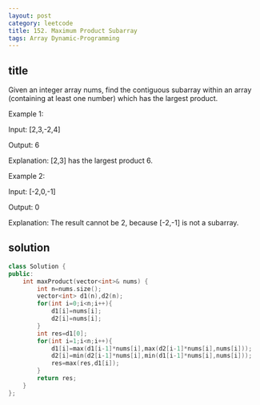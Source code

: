 ```yaml
---
layout: post
category: leetcode
title: 152. Maximum Product Subarray
tags: Array Dynamic-Programming
---
```



## title
Given an integer array nums, find the contiguous subarray within an array (containing at least one number) which has the largest product.

Example 1:

Input: [2,3,-2,4]

Output: 6

Explanation: [2,3] has the largest product 6.

Example 2:

Input: [-2,0,-1]

Output: 0

Explanation: The result cannot be 2, because [-2,-1] is not a subarray.

## solution
```c++
class Solution {
public:
    int maxProduct(vector<int>& nums) {
        int n=nums.size();
        vector<int> d1(n),d2(n);
        for(int i=0;i<n;i++){
            d1[i]=nums[i];
            d2[i]=nums[i];
        }
        int res=d1[0];
        for(int i=1;i<n;i++){
            d1[i]=max(d1[i-1]*nums[i],max(d2[i-1]*nums[i],nums[i]));
            d2[i]=min(d2[i-1]*nums[i],min(d1[i-1]*nums[i],nums[i]));
            res=max(res,d1[i]);
        }
        return res;
    }
};
```
